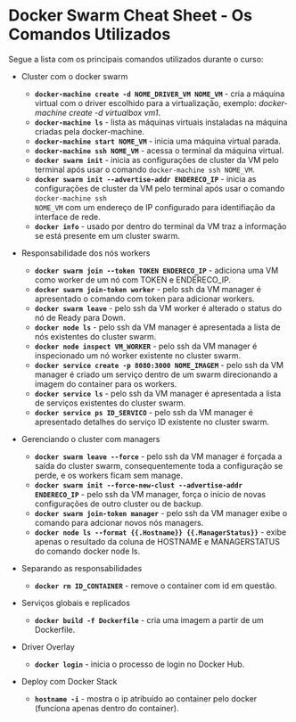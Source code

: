 #  Docker Swarm Cheat Sheet - Os Comandos Utilizados #


Segue a lista com os principais comandos utilizados durante o curso:

* Cluster com o docker swarm
  * __```docker-machine create -d NOME_DRIVER_VM NOME_VM```__ - cria a máquina virtual com o driver escolhido para a virtualização, exemplo: *docker-machine create -d virtualbox vm1*.   
  * __```docker-machine ls```__ - lista as máquinas virtuais instaladas na máquina criadas pela docker-machine.
  * __```docker-machine start NOME_VM```__ - inicia uma máquina virtual parada.
  * __```docker-machine ssh NOME_VM```__ - acessa o terminal da máquina virtual.
  * __```docker swarm init```__ - inicia as configurações de cluster da VM pelo terminal após usar o comando ```docker-machine ssh NOME_VM```.
  * __```docker swarm init --advertise-addr ENDERECO_IP```__ - inicia as configurações de cluster da VM pelo terminal após usar o comando ```docker-machine ssh                                                                        NOME_VM``` com um endereço de IP configurado para identifiação da interface de rede.
  * __```docker info```__ - usado por dentro do terminal da VM traz a informação se está presente em um cluster swarm.

* Responsabilidade dos nós workers
  * __```docker swarm join --token TOKEN ENDERECO_IP```__ - adiciona uma VM como worker de um nó com TOKEN e ENDERECO_IP.
  * __```docker swarm join-token worker```__ - pelo ssh da VM manager é apresentado o comando com token para adicionar workers.
  * __```docker swarm leave```__ - pelo ssh da VM worker é alterado o status do nó de Ready para Down.
  * __```docker node ls```__ - pelo ssh da VM manager é apresentada a lista de nós existentes do cluster swarm.
  * __```docker node inspect VM_WORKER```__ - pelo ssh da VM manager é inspecionado um nó worker existente no cluster swarm.
  * __```docker service create -p 8080:3000 NOME_IMAGEM```__ - pelo ssh da VM manager é criado um serviço dentro de um swarm direcionando a imagem do container para os workers.
  * __```docker service ls```__ - pelo ssh da VM manager é apresentada a lista de serviços existentes do cluster swarm.
  * __```docker service ps ID_SERVICO```__ - pelo ssh da VM manager é apresentado detalhes do serviço ID existente no cluster swarm.
 

* Gerenciando o cluster com managers
  * __```docker swarm leave --force```__ - pelo ssh da VM manager é forçada a saída do cluster swarm, consequentemente toda a configuração se perde, e os workers ficam sem manage.
  * __```docker swarm init --force-new-clust --advertise-addr ENDERECO_IP```__ - pelo ssh da VM manager, força o início de novas configurações de outro cluster ou de backup.
  * __```docker swarm join-token manager```__ - pelo ssh da VM manager exibe o comando para adcionar novos nós managers.
  * __```docker node ls --format {{.Hostname}} {{.ManagerStatus}}```__ - exibe apenas o resultado da coluna de HOSTNAME e MANAGERSTATUS do comando docker node ls.

* Separando as responsabilidades
  * __```docker rm ID_CONTAINER```__ - remove o container com id em questão.


* Serviços globais e replicados
  * __```docker build -f Dockerfile```__ - cria uma imagem a partir de um Dockerfile.
  
* Driver Overlay
  * __```docker login```__ - inicia o processo de login no Docker Hub.
 

* Deploy com Docker Stack
  * __```hostname -i```__ - mostra o ip atribuído ao container pelo docker (funciona apenas dentro do container).

